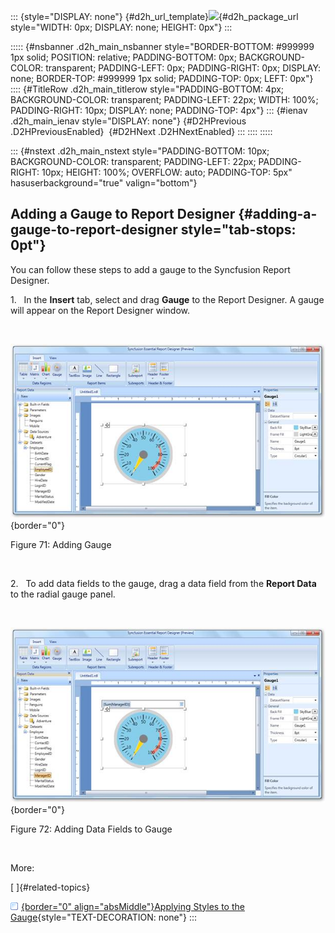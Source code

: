 ::: {style="DISPLAY: none"}
[](ms-xhelp:///?Id=d2h_url_template){#d2h_url_template}![](!package_url!){#d2h_package_url style="WIDTH: 0px; DISPLAY: none; HEIGHT: 0px"}
:::

::::: {#nsbanner .d2h_main_nsbanner style="BORDER-BOTTOM: #999999 1px solid; POSITION: relative; PADDING-BOTTOM: 0px; BACKGROUND-COLOR: transparent; PADDING-LEFT: 0px; PADDING-RIGHT: 0px; DISPLAY: none; BORDER-TOP: #999999 1px solid; PADDING-TOP: 0px; LEFT: 0px"}
:::: {#TitleRow .d2h_main_titlerow style="PADDING-BOTTOM: 4px; BACKGROUND-COLOR: transparent; PADDING-LEFT: 22px; WIDTH: 100%; PADDING-RIGHT: 10px; DISPLAY: none; PADDING-TOP: 4px"}
::: {#ienav .d2h_main_ienav style="DISPLAY: none"}
[](ms-xhelp:///?Id=9fac6e71-b7c9-4f6c-8d0b-336b4ce48ab2){#D2HPrevious .D2HPreviousEnabled}  [](ms-xhelp:///?Id=8e781dac-965a-49d6-b98d-fa6776456a1c){#D2HNext .D2HNextEnabled}
:::
::::
:::::

::: {#nstext .d2h_main_nstext style="PADDING-BOTTOM: 10px; BACKGROUND-COLOR: transparent; PADDING-LEFT: 22px; PADDING-RIGHT: 10px; HEIGHT: 100%; OVERFLOW: auto; PADDING-TOP: 5px" hasuserbackground="true" valign="bottom"}
## Adding a Gauge to Report Designer {#adding-a-gauge-to-report-designer style="tab-stops: 0pt"}

You can follow these steps to add a gauge to the Syncfusion Report Designer.

1.   In the **Insert** tab, select and drag **Gauge** to the Report Designer. A gauge will appear on the Report Designer window.

 

![Description: C:\\Users\\radhas\\Desktop\\DesignerDocument\\sshot-41.png](ImagesExt/image108_71.jpg){border="0"}

Figure 71: Adding Gauge

 

2.   To add data fields to the gauge, drag a data field from the **Report Data** to the radial gauge panel.

 

![Description: C:\\Users\\radhas\\Desktop\\DesignerDocument\\sshot-42.png](ImagesExt/image108_72.jpg){border="0"}

Figure 72: Adding Data Fields to Gauge

 

More:

[ ]{#related-topics}

[![](button.gif){border="0" align="absMiddle"}Applying Styles to the Gauge](ms-xhelp:///?Id=8e781dac-965a-49d6-b98d-fa6776456a1c){style="TEXT-DECORATION: none"}
:::
